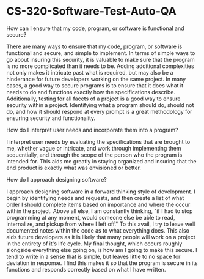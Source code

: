 # CS-320-Software-Test-Auto-QA


How can I ensure that my code, program, or software is functional and secure?

There are many ways to ensure that my code, program, or software is functional and secure, and simple to implement. In terms of simple ways to go about insuring this security, it is valuable to make sure that the program is no more complicated than it needs to be. Adding additional complexities not only makes it intricate past what is required, but may also be a hinderance for future developers working on the same project. In many cases, a good way to secure programs is to ensure that it does what it needs to do and functions exactly how the specifications describe. Additionally, testing for all facets of a project is a good way to ensure security within a project. Identifying what a program should do, should not do, and how it should respond at every prompt is a great methodology for ensuring security and functionality.


How do I interpret user needs and incorporate them into a program?

I interpret user needs by evaluating the specifications that are brought to me, whether vague or intricate, and work  through implementing them sequentially, and through the scope of the person who the program is intended for. This aids me greatly in staying organized and insuring that the end product is exactly what was envisioned or better.


How do I approach designing software?

I approach designing software in a forward thinking style of development. I begin by identifying needs and requests, and then create a list of what order I should complete items based on importance and where the occur within the project. Above all else, I am constantly thinking, "if I had to stop programming at any moment, would someone else be able to read, internalize, and pickup from where I left off." To this avail, I try to leave well documented notes within the code as to what everything does. This also aids future developers as it is likely that many people will work on a project in the entirety of it's life cycle. My final thought, which occurs roughly alongside everything else going on, is how am I going to make this secure. I tend to write in a sense that is simple, but leaves little to no space for deviation in response. I find this makes it so that the program is secure in its functions and responds correctly based on what I have written.
